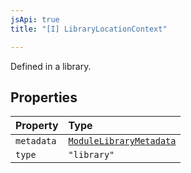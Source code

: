 ```yaml
---
jsApi: true
title: "[I] LibraryLocationContext"

---
```

Defined in a library.

## Properties

| Property | Type |
| :------ | :------ |
| `metadata` | [`ModuleLibraryMetadata`](ModuleLibraryMetadata.md) |
| `type` | `"library"` |
